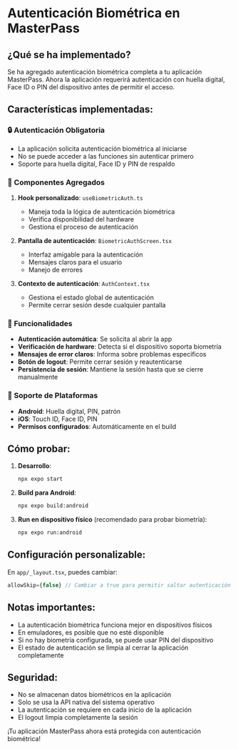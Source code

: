 # Autenticación Biométrica en MasterPass

## ¿Qué se ha implementado?

Se ha agregado autenticación biométrica completa a tu aplicación MasterPass. Ahora la aplicación requerirá autenticación con huella digital, Face ID o PIN del dispositivo antes de permitir el acceso.

## Características implementadas:

### 🔒 Autenticación Obligatoria
- La aplicación solicita autenticación biométrica al iniciarse
- No se puede acceder a las funciones sin autenticar primero
- Soporte para huella digital, Face ID y PIN de respaldo

### 🔧 Componentes Agregados

1. **Hook personalizado**: `useBiometricAuth.ts`
   - Maneja toda la lógica de autenticación biométrica
   - Verifica disponibilidad del hardware
   - Gestiona el proceso de autenticación

2. **Pantalla de autenticación**: `BiometricAuthScreen.tsx`
   - Interfaz amigable para la autenticación
   - Mensajes claros para el usuario
   - Manejo de errores

3. **Contexto de autenticación**: `AuthContext.tsx`
   - Gestiona el estado global de autenticación
   - Permite cerrar sesión desde cualquier pantalla

### 🎯 Funcionalidades

- **Autenticación automática**: Se solicita al abrir la app
- **Verificación de hardware**: Detecta si el dispositivo soporta biometría
- **Mensajes de error claros**: Informa sobre problemas específicos
- **Botón de logout**: Permite cerrar sesión y reautenticarse
- **Persistencia de sesión**: Mantiene la sesión hasta que se cierre manualmente

### 📱 Soporte de Plataformas

- **Android**: Huella digital, PIN, patrón
- **iOS**: Touch ID, Face ID, PIN
- **Permisos configurados**: Automáticamente en el build

## Cómo probar:

1. **Desarrollo**:
   ```bash
   npx expo start
   ```

2. **Build para Android**:
   ```bash
   npx expo build:android
   ```

3. **Run en dispositivo físico** (recomendado para probar biometría):
   ```bash
   npx expo run:android
   ```

## Configuración personalizable:

En `app/_layout.tsx`, puedes cambiar:
```typescript
allowSkip={false} // Cambiar a true para permitir saltar autenticación
```

## Notas importantes:

- La autenticación biométrica funciona mejor en dispositivos físicos
- En emuladores, es posible que no esté disponible
- Si no hay biometría configurada, se puede usar PIN del dispositivo
- El estado de autenticación se limpia al cerrar la aplicación completamente

## Seguridad:

- No se almacenan datos biométricos en la aplicación
- Solo se usa la API nativa del sistema operativo
- La autenticación se requiere en cada inicio de la aplicación
- El logout limpia completamente la sesión

¡Tu aplicación MasterPass ahora está protegida con autenticación biométrica!
